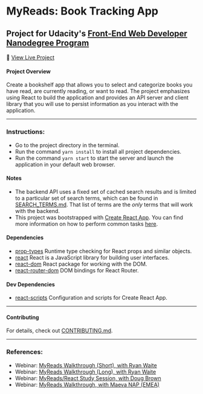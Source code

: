 # MyReads:  Book Tracking App

## Project for Udacity's [Front-End Web Developer Nanodegree Program](https://www.udacity.com/course/front-end-web-developer-nanodegree--nd001)

:link: [View Live Project](https://psittacine.github.io/myreads-book-tracking-app/)

#### Project Overview

Create a bookshelf app that allows you to select and categorize books you have read, are currently reading, or want to read. The project emphasizes using React to build the application and provides an API server and client library that you will use to persist information as you interact with the application.

---

### Instructions:

* Go to the project directory in the terminal.
* Run the command `yarn install` to install all project dependencies.
* Run the command `yarn start` to start the server and launch the application in your default web browser.

#### Notes
* The backend API uses a fixed set of cached search results and is limited to a particular set of search terms, which can be found in [SEARCH_TERMS.md](SEARCH_TERMS.md). That list of terms are the _only_ terms that will work with the backend.
* This project was bootstrapped with [Create React App](https://github.com/facebookincubator/create-react-app). You can find more information on how to perform common tasks [here](https://github.com/facebookincubator/create-react-app/blob/master/packages/react-scripts/template/README.md).

#### Dependencies
* [prop-types](https://github.com/facebook/prop-types) Runtime type checking for React props and similar objects.
* [react](https://github.com/facebook/react) React is a JavaScript library for building user interfaces.
* [react-dom](https://github.com/facebook/react) React package for working with the DOM.
* [react-router-dom](https://github.com/ReactTraining/react-router) DOM bindings for React Router.

#### Dev Dependencies
* [react-scripts](https://github.com/facebook/create-react-app) Configuration and scripts for Create React App.

---

#### Contributing

For details, check out [CONTRIBUTING.md](CONTRIBUTING.md).

---

### References:

* Webinar: [MyReads Walkthrough (Short), with Ryan Waite](https://www.youtube.com/watch?v=N8bU1oWlLwY)
* Webinar: [MyReads Walkthrough (Long), with Ryan Waite](https://www.youtube.com/watch?v=acJHkd6K5kI)
* Webinar: [MyReads/React Study Session, with Doug Brown](https://www.youtube.com/watch?v=OcL7-7cRpkQ)
* Webinar: [MyReads Walkthrough, with Maeva NAP (EMEA)](https://www.youtube.com/watch?v=i6L2jLHV9j8)
